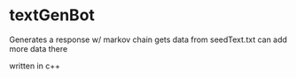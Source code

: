 # textGenBot
Generates a response w/ markov chain
gets data from seedText.txt
can add more data there

written in c++
